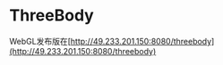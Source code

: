 # ThreeBody

WebGL发布版在[http://49.233.201.150:8080/threebody](http://49.233.201.150:8080/threebody)

